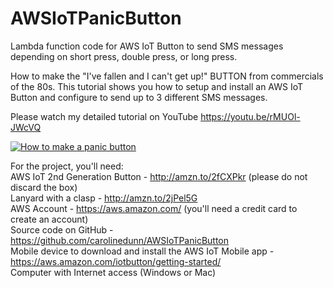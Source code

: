 # AWSIoTPanicButton
Lambda function code for AWS IoT Button to send SMS messages depending on short press, double press, or long press. <br>

How to make the "I've fallen and I can't get up!" BUTTON from commercials of the 80s. This tutorial shows you how to setup and install an AWS IoT Button and configure to send up to 3 different SMS messages.

Please watch my detailed tutorial on YouTube https://youtu.be/rMUOl-JWcVQ

[![How to make a panic button](https://s3.amazonaws.com/awsiotbutton/yt-thumb-screenshot.png)](http://www.youtube.com/watch?v=rMUOl-JWcVQ "How to make a panic button")

For the project, you'll need: <br>
AWS IoT 2nd Generation Button - http://amzn.to/2fCXPkr (please do not discard the box) <br>
Lanyard with a clasp - http://amzn.to/2jPel5G <br>
AWS Account - https://aws.amazon.com/ (you'll need a credit card to create an account) <br>
Source code on GitHub - https://github.com/carolinedunn/AWSIoTPanicButton <br>
Mobile device to download and install the AWS IoT Mobile app - https://aws.amazon.com/iotbutton/getting-started/ <br>
Computer with Internet access (Windows or Mac)
